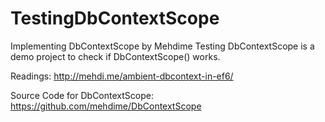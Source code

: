 # TestingDbContextScope
Implementing DbContextScope by Mehdime
Testing DbContextScope is a demo project to check if DbContextScope() works.  

Readings:  http://mehdi.me/ambient-dbcontext-in-ef6/  

Source Code for DbContextScope:  https://github.com/mehdime/DbContextScope
